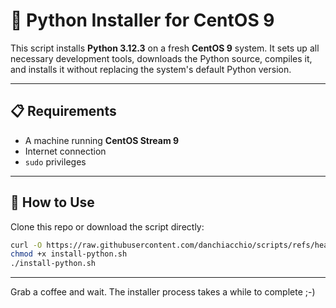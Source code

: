 # 🐍 Python Installer for CentOS 9

This script installs **Python 3.12.3** on a fresh **CentOS 9** system. It sets up all necessary development tools, downloads the Python source, compiles it, and installs it without replacing the system's default Python version.

---

## 📋 Requirements

- A machine running **CentOS Stream 9**
- Internet connection
- `sudo` privileges

---

## 🚀 How to Use

Clone this repo or download the script directly:

```bash
curl -O https://raw.githubusercontent.com/danchiacchio/scripts/refs/heads/main/sh_PythonInstall/install-python.sh
chmod +x install-python.sh
./install-python.sh
```

---

Grab a coffee and wait. The installer process takes a while to complete ;-)


